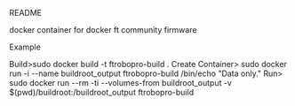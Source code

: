 
README 

docker container for docker ft community firmware

Example

Build>sudo  docker build -t ftrobopro-build .
Create Container> sudo  docker run -i --name buildroot_output ftrobopro-build /bin/echo "Data only."
Run> sudo docker run --rm -ti --volumes-from buildroot_output -v $(pwd)/buildroot:/buildroot_output ftrobopro-build
